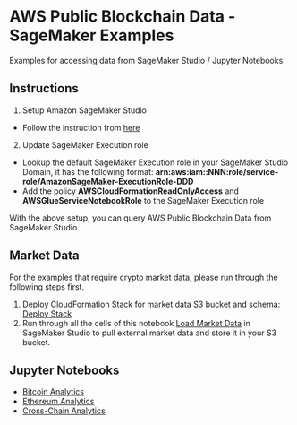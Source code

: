 # AWS Public Blockchain Data - SageMaker Examples

Examples for accessing data from SageMaker Studio / Jupyter Notebooks.

## Instructions

1. Setup Amazon SageMaker Studio
- Follow the instruction from [here](https://docs.aws.amazon.com/sagemaker/latest/dg/onboard-quick-start.html)
2. Update SageMaker Execution role
- Lookup the default SageMaker Execution role in your SageMaker Studio Domain, it has the following format: **arn:aws:iam::NNN:role/service-role/AmazonSageMaker-ExecutionRole-DDD**
- Add the policy **AWSCloudFormationReadOnlyAccess** and **AWSGlueServiceNotebookRole** to the SageMaker Execution role

With the above setup, you can query AWS Public Blockchain Data from SageMaker Studio.

## Market Data

For the examples that require crypto market data, please run through the following steps first.
1. Deploy CloudFormation Stack for market data S3 bucket and schema: [Deploy Stack](https://console.aws.amazon.com/cloudformation/home?region=us-east-2#/stacks/new?stackName=crypto-marketdata&templateURL=https://aws-blogs-artifacts-public.s3.amazonaws.com/artifacts/DBBLOG-2500/crypto-marketdata.yaml)
2. Run through all the cells of this notebook [Load Market Data](consumer/sagemaker/load-marketdata.ipynb) in SageMaker Studio to pull external market data and store it in your S3 bucket.

## Jupyter Notebooks

- [Bitcoin Analytics](consumer/sagemaker/btc-analytics.ipynb)
- [Ethereum Analytics](consumer/sagemaker/eth-analytics.ipynb)
- [Cross-Chain Analytics](consumer/sagemaker/cross-chain-analytics.ipynb)